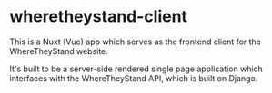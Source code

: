 # wheretheystand-client
This is a Nuxt (Vue) app which serves as the frontend client for the WhereTheyStand website. 

It's built to be a server-side rendered single page application which interfaces with the WhereTheyStand API, which is built on Django.

